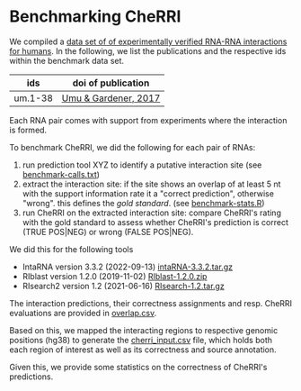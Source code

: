 # Benchmarking CheRRI

We compiled a [data set of of experimentally verified RNA-RNA interactions for humans](benchmark-data.xlsx).
In the following, we list the publications and the respective ids within the benchmark data set.

| ids | doi of publication |
| --- | ---- |
| um.1-38 | [Umu & Gardener, 2017](https://doi.org/10.1093/bioinformatics/btw728) |

Each RNA pair comes with support from experiments where the interaction is formed.

To benchmark CheRRI, we did the following for each pair of RNAs:

1. run prediction tool XYZ to identify a putative interaction site (see [benchmark-calls.txt](benchmark-calls.txt))
2. extract the interaction site: if the site shows an overlap of at least 5 nt with the support information rate it a "correct prediction", otherwise "wrong". this defines the *gold standard*. (see [benchmark-stats.R](benchmark-stats.R))
3. run CheRRI on the extracted interaction site: compare CheRRI's rating with the gold standard to assess whether CheRRI's prediction is correct (TRUE POS|NEG) or wrong (FALSE POS|NEG).

We did this for the following tools

- IntaRNA version 3.3.2 (2022-09-13) [intaRNA-3.3.2.tar.gz](intaRNA-3.3.2.tar.gz)
- RIblast version 1.2.0 (2019-11-02) [RIblast-1.2.0.zip](RIblast-1.2.0.zip)
- RIsearch2 version 1.2 (2021-06-16) [RIsearch-1.2.tar.gz](RIsearch-1.2.tar.gz)

The interaction predictions, their correctness assignments and resp. CheRRI evaluations are provided in [overlap.csv](overlap.csv).

Based on this, we mapped the interacting regions to respective genomic positions (hg38) to generate the [cherri_input.csv](cherri_input.csv) file, which holds both each region of interest as well as its correctness and source annotation.

Given this, we provide some statistics on the correctness of CheRRI's predictions.
